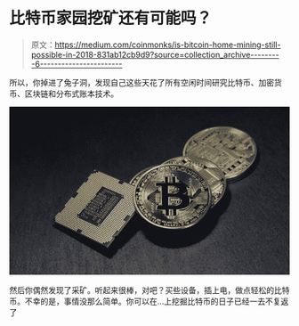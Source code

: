 # 比特币家园挖矿还有可能吗？

> 原文：<https://medium.com/coinmonks/is-bitcoin-home-mining-still-possible-in-2018-831ab12cb9d9?source=collection_archive---------6----------------------->

所以，你掉进了兔子洞，发现自己这些天花了所有空闲时间研究比特币、加密货币、区块链和分布式账本技术。

![](img/240d5ff3852fb0ae4b8f7cee772885a5.png)

然后你偶然发现了采矿。听起来很棒，对吧？买些设备，插上电，做点轻松的比特币。不幸的是，事情没那么简单。你可以在…上挖掘比特币的日子已经一去不复返了